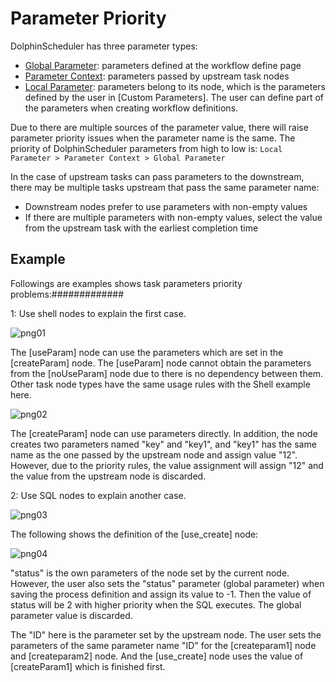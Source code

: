# Parameter Priority

DolphinScheduler has three parameter types:

* [Global Parameter](global.md): parameters defined at the workflow define page
* [Parameter Context](context.md): parameters passed by upstream task nodes
* [Local Parameter](local.md): parameters belong to its node, which is the parameters defined by the user in [Custom Parameters]. The user can define part of the parameters when creating workflow definitions.

Due to there are multiple sources of the parameter value, there will raise parameter priority issues when the parameter name is the same. The priority of DolphinScheduler parameters from high to low is: `Local Parameter > Parameter Context > Global Parameter`

In the case of upstream tasks can pass parameters to the downstream, there may be multiple tasks upstream that pass the same parameter name:

* Downstream nodes prefer to use parameters with non-empty values
* If there are multiple parameters with non-empty values, select the value from the upstream task with the earliest completion time

## Example

Followings are examples shows task parameters priority problems:#############

1: Use shell nodes to explain the first case.

![png01](/img/globalParam/image-20210723102938239.png)

The [useParam] node can use the parameters which are set in the [createParam] node. The [useParam] node cannot obtain the parameters from the [noUseParam] node due to there is no dependency between them. Other task node types have the same usage rules with the Shell example here.

![png02](/img/globalParam/image-20210723103316896.png)

The [createParam] node can use parameters directly. In addition, the node creates two parameters named "key" and "key1", and "key1" has the same name as the one passed by the upstream node and assign value "12". However, due to the priority rules, the value assignment will assign "12" and the value from the upstream node is discarded.

2: Use SQL nodes to explain another case.

![png03](/img/globalParam/image-20210723103937052.png)

The following shows the definition of the [use_create] node:

![png04](/img/globalParam/image-20210723104411489.png)

"status" is the own parameters of the node set by the current node. However, the user also sets the "status" parameter (global parameter) when saving the process definition and assign its value to -1. Then the value of status will be 2 with higher priority when the SQL executes. The global parameter value is discarded.

The "ID" here is the parameter set by the upstream node. The user sets the parameters of the same parameter name "ID" for the [createparam1] node and [createparam2] node. And the [use_create] node uses the value of [createParam1] which is finished first.